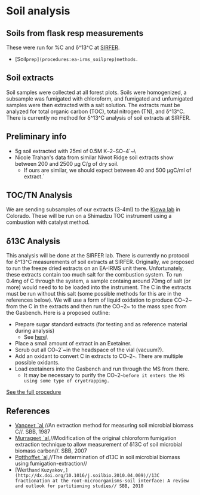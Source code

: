 # Soil analysis

## Soils from flask resp measurements

These were run for %C and δ^13^C at
[SIRFER](http://sirfer.utah.edu/).

* [Soil`prep](procedures:ea-irms_soilprep)methods.`

## Soil extracts

Soil samples were collected at all forest plots. Soils were homogenized,
a subsample was fumigated with chloroform, and fumigated and unfumigated
samples were then extracted with a salt solution. The extracts must be
analyzed for total organic carbon (TOC), total nitrogen (TN), and
δ^13^C. There is currently no method for δ^13^C analysis of soil
extracts at SIRFER.

Preliminary info
----------------

* 5g soil extracted with 25ml of 0.5M K`~`2`~`SO`~`4`~\
* Nicole Trahan's data from similar Niwot Ridge soil extracts show between 200 and 2500 µg C/g of dry soil.
  * If ours are similar, we should expect between 40 and 500 µgC/ml of extract.`

TOC/TN Analysis
---------------

We are sending subsamples of our extracts (3-4ml) to the [Kiowa
lab](http://snobear.colorado.edu/Seiboldc/kiowa.html) in
Colorado. These will be run on a Shimadzu TOC instrument using a
combustion with catalyst method.

δ13C Analysis
-------------

This analysis will be done at the SIRFER lab. There is currently no
protocol for δ^13^C measurements of soil extracts at SIRFER. Originally,
we proposed to run the freeze dried extracts on an EA-IRMS unit there.
Unfortunately, these extracts contain too much salt for the combustion
system. To run 0.4mg of C through the system, a sample containg around
70mg of salt (or more) would need to to be loaded into the instrument.
The C in the extracts must be run without this salt (some possible
methods for this are in the references below). We will use a form of
liquid oxidation to produce CO~2~ from the C in the extracts and then
run the CO~2~ to the mass spec from the Gasbench. Here is a proposed
outline:

- Prepare sugar standard extracts (for testing and as reference material during analysis)
  - See [here](procedures:soilextract_13c#Sugar_Standards)\
- Place a small amount of extract in an Exetainer.
- Scrub out all CO`~`2`~in the headspace of the vial (vacuum?).
- Add an oxidant to convert C in extracts to CO`~`2`~`. There are multiple possible oxidants.
- Load exetainers into the Gasbench and run through the MS from there.
  - It may be necessary to purify the CO`~`2`~before it enters the MS using some type of cryotrapping.`

[See the full procedure](procedures:soilextract_13c)

## References

- [Vance`et`
`al,](http://dx.doi.org/10.1016/0038-0717(87)90052-6)//An extraction method for measuring soil microbial biomass C//. SBB, 1987
- [Murrage`et`
`al,](http://dx.doi.org/10.1016/j.soilbio.2007.01.026)//Modification of the original chloroform fumigation extraction technique to allow measurement of δ13C of soil microbial biomass carbon//. SBB, 2007
- [Potthoff`et`
`al,](http://dx.doi.org/10.1016/S0038-0717(03)00151-2)//The determination of d13C in soil microbial biomass using fumigation-extraction//
- [Werth`and`
`Kuzyakov,](http://dx.doi.org/10.1016/j.soilbio.2010.04.009)//13C fractionation at the root-microorganisms-soil interface: A review and outlook for partitioning studies// SBB, 2010`
